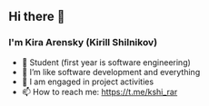 ## Hi there 👋
### I'm Kira Arensky (Kirill Shilnikov)

- 🌱 Student (first year is software engineering)
- 🔭 I’m like software development and everything
- 💬 I am engaged in project activities
- 📫 How to reach me: https://t.me/kshi_rar
